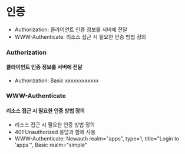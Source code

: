 # 인증

- Authorization: 클라이언트 인증 정보를 서버에 전달
- WWW-Authenticate: 리소스 접근 시 필요한 인증 방법 정의

### Authorization

#### 클라이언트 인증 정보를 서버에 전달

- Authorization: Basic xxxxxxxxxxxx

### WWW-Authenticate

#### 리소스 접근 시 필요한 인증 방법 정의

- 리소스 접근 시 필요한 인증 방법 정의
- 401 Unauthorized 응답과 함께 사용
- WWW-Authenticate: Newauth realm="apps", type=1, title="Login to 'apps'", Basic realm="simple"
